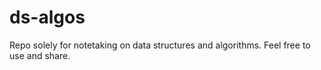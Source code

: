 # ds-algos
Repo solely for notetaking on data structures and algorithms. Feel free to use and share.
